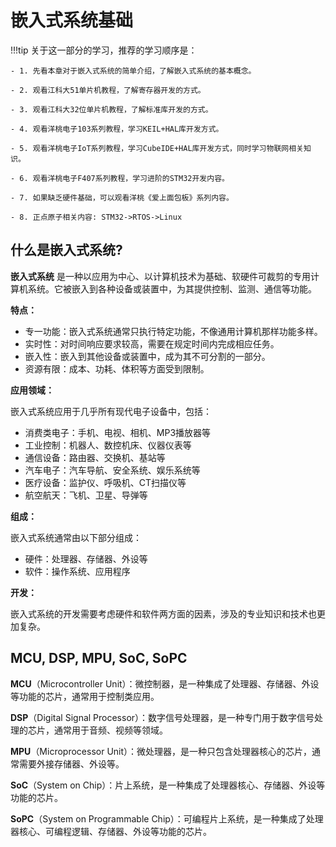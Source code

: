 # 嵌入式系统基础

!!!tip
    关于这一部分的学习，推荐的学习顺序是：
    
    - 1. 先看本章对于嵌入式系统的简单介绍，了解嵌入式系统的基本概念。
  
    - 2. 观看江科大51单片机教程，了解寄存器开发的方式。
  
    - 3. 观看江科大32位单片机教程，了解标准库开发的方式。
  
    - 4. 观看洋桃电子103系列教程，学习KEIL+HAL库开发方式。
  
    - 5. 观看洋桃电子IoT系列教程，学习CubeIDE+HAL库开发方式，同时学习物联网相关知识。
  
    - 6. 观看洋桃电子F407系列教程，学习进阶的STM32开发内容。
  
    - 7. 如果缺乏硬件基础，可以观看洋桃《爱上面包板》系列内容。
  
    - 8. 正点原子相关内容: STM32->RTOS->Linux

## 什么是嵌入式系统?

**嵌入式系统** 是一种以应用为中心、以计算机技术为基础、软硬件可裁剪的专用计算机系统。它被嵌入到各种设备或装置中，为其提供控制、监测、通信等功能。

**特点：**

* 专一功能：嵌入式系统通常只执行特定功能，不像通用计算机那样功能多样。
* 实时性：对时间响应要求较高，需要在规定时间内完成相应任务。
* 嵌入性：嵌入到其他设备或装置中，成为其不可分割的一部分。
* 资源有限：成本、功耗、体积等方面受到限制。

**应用领域：**

嵌入式系统应用于几乎所有现代电子设备中，包括：

* 消费类电子：手机、电视、相机、MP3播放器等
* 工业控制：机器人、数控机床、仪器仪表等
* 通信设备：路由器、交换机、基站等
* 汽车电子：汽车导航、安全系统、娱乐系统等
* 医疗设备：监护仪、呼吸机、CT扫描仪等
* 航空航天：飞机、卫星、导弹等

**组成：**

嵌入式系统通常由以下部分组成：

* 硬件：处理器、存储器、外设等
* 软件：操作系统、应用程序

**开发：**

嵌入式系统的开发需要考虑硬件和软件两方面的因素，涉及的专业知识和技术也更加复杂。

## MCU, DSP, MPU, SoC, SoPC

**MCU**（Microcontroller Unit）：微控制器，是一种集成了处理器、存储器、外设等功能的芯片，通常用于控制类应用。

**DSP**（Digital Signal Processor）：数字信号处理器，是一种专门用于数字信号处理的芯片，通常用于音频、视频等领域。

**MPU**（Microprocessor Unit）：微处理器，是一种只包含处理器核心的芯片，通常需要外接存储器、外设等。

**SoC**（System on Chip）：片上系统，是一种集成了处理器核心、存储器、外设等功能的芯片。

**SoPC**（System on Programmable Chip）：可编程片上系统，是一种集成了处理器核心、可编程逻辑、存储器、外设等功能的芯片。





